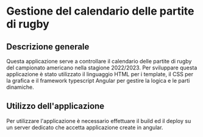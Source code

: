 # Gestione del calendario delle partite di rugby
## Descrizione generale
Questa applicazione serve a controllare il calendario delle partite di rugby del campionato americano
nella stagione 2022/2023. Per sviluppare questa applicazione è stato utilizzato il linguaggio HTML per i
template, il CSS per la grafica e il framework typescript Angular per gestire la logica e le parti dinamiche.

## Utilizzo dell'applicazione
Per utilizzare l'applicazione è necessario effettuare il build ed il deploy su un server dedicato che accetta
applicazione create in angular.
